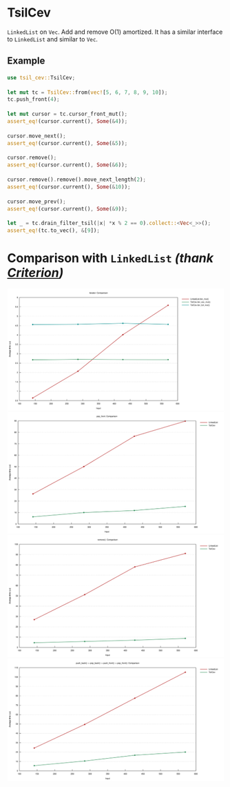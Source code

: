 # TsilCev

`LinkedList` on `Vec`. Add and remove O(1) amortized. It has a similar interface to `LinkedList` and similar to `Vec`.

## Example

```rust
use tsil_cev::TsilCev;

let mut tc = TsilCev::from(vec![5, 6, 7, 8, 9, 10]);
tc.push_front(4);

let mut cursor = tc.cursor_front_mut();
assert_eq!(cursor.current(), Some(&4));

cursor.move_next();
assert_eq!(cursor.current(), Some(&5));

cursor.remove();
assert_eq!(cursor.current(), Some(&6));

cursor.remove().remove().move_next_length(2);
assert_eq!(cursor.current(), Some(&10));

cursor.move_prev();
assert_eq!(cursor.current(), Some(&9));

let _ = tc.drain_filter_tsil(|x| *x % 2 == 0).collect::<Vec<_>>();
assert_eq!(tc.to_vec(), &[9]);
```

# Comparison with `LinkedList` *(thank [Criterion](https://github.com/bheisler/criterion.rs))*

![](img/iter.svg)
![](img/pop_front.svg)
![](img/remove.svg)
![](img/seq_bench.svg)